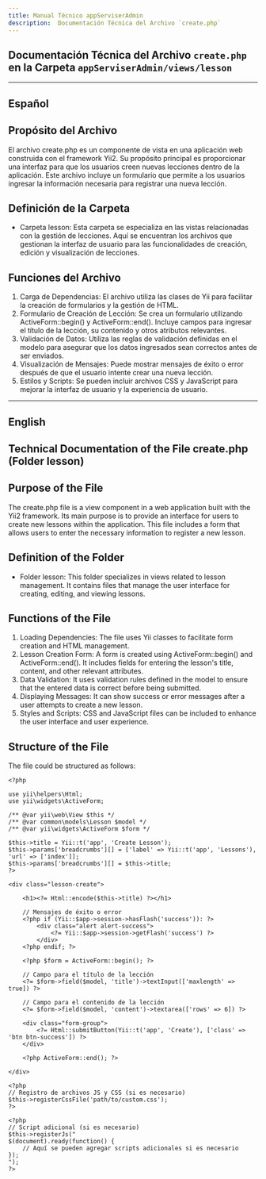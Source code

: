 ```yaml
---
title: Manual Técnico appServiserAdmin
description:  Documentación Técnica del Archivo `create.php`
---
```


## Documentación Técnica del Archivo `create.php` en la Carpeta `appServiserAdmin/views/lesson`

---

## Español

## Propósito del Archivo
El archivo create.php es un componente de vista en una aplicación web construida con el framework Yii2. Su propósito principal es proporcionar una interfaz para que los usuarios creen nuevas lecciones dentro de la aplicación. Este archivo incluye un formulario que permite a los usuarios ingresar la información necesaria para registrar una nueva lección.

## Definición de la Carpeta
- Carpeta lesson: Esta carpeta se especializa en las vistas relacionadas con la gestión de lecciones. Aquí se encuentran los archivos que gestionan la interfaz de usuario para las funcionalidades de creación, edición y visualización de lecciones.

## Funciones del Archivo
1. Carga de Dependencias: El archivo utiliza las clases de Yii para facilitar la creación de formularios y la gestión de HTML.
2. Formulario de Creación de Lección:
Se crea un formulario utilizando ActiveForm::begin() y ActiveForm::end().
Incluye campos para ingresar el título de la lección, su contenido y otros atributos relevantes.
3. Validación de Datos:
Utiliza las reglas de validación definidas en el modelo para asegurar que los datos ingresados sean correctos antes de ser enviados.
4. Visualización de Mensajes:
Puede mostrar mensajes de éxito o error después de que el usuario intente crear una nueva lección.
5. Estilos y Scripts:
Se pueden incluir archivos CSS y JavaScript para mejorar la interfaz de usuario y la experiencia de usuario.

---

## English

## Technical Documentation of the File create.php (Folder lesson)

## Purpose of the File
The create.php file is a view component in a web application built with the Yii2 framework. Its main purpose is to provide an interface for users to create new lessons within the application. This file includes a form that allows users to enter the necessary information to register a new lesson.

## Definition of the Folder
- Folder lesson: This folder specializes in views related to lesson management. It contains files that manage the user interface for creating, editing, and viewing lessons.

## Functions of the File
1. Loading Dependencies: The file uses Yii classes to facilitate form creation and HTML management.
2. Lesson Creation Form:
A form is created using ActiveForm::begin() and ActiveForm::end().
It includes fields for entering the lesson's title, content, and other relevant attributes.
3. Data Validation:
It uses validation rules defined in the model to ensure that the entered data is correct before being submitted.
4. Displaying Messages:
It can show success or error messages after a user attempts to create a new lesson.
5. Styles and Scripts:
CSS and JavaScript files can be included to enhance the user interface and user experience.

## Structure of the File
The file could be structured as follows:

```
<?php

use yii\helpers\Html;
use yii\widgets\ActiveForm;

/** @var yii\web\View $this */
/** @var common\models\Lesson $model */
/** @var yii\widgets\ActiveForm $form */

$this->title = Yii::t('app', 'Create Lesson');
$this->params['breadcrumbs'][] = ['label' => Yii::t('app', 'Lessons'), 'url' => ['index']];
$this->params['breadcrumbs'][] = $this->title;
?>

<div class="lesson-create">

    <h1><?= Html::encode($this->title) ?></h1>

    // Mensajes de éxito o error
    <?php if (Yii::$app->session->hasFlash('success')): ?>
        <div class="alert alert-success">
            <?= Yii::$app->session->getFlash('success') ?>
        </div>
    <?php endif; ?>

    <?php $form = ActiveForm::begin(); ?>

    // Campo para el título de la lección
    <?= $form->field($model, 'title')->textInput(['maxlength' => true]) ?>

    // Campo para el contenido de la lección
    <?= $form->field($model, 'content')->textarea(['rows' => 6]) ?>

    <div class="form-group">
        <?= Html::submitButton(Yii::t('app', 'Create'), ['class' => 'btn btn-success']) ?>
    </div>

    <?php ActiveForm::end(); ?>

</div>

<?php
// Registro de archivos JS y CSS (si es necesario)
$this->registerCssFile('path/to/custom.css');
?>

<?php 
// Script adicional (si es necesario)
$this->registerJs("
$(document).ready(function() {
    // Aquí se pueden agregar scripts adicionales si es necesario
});
");
?>
```